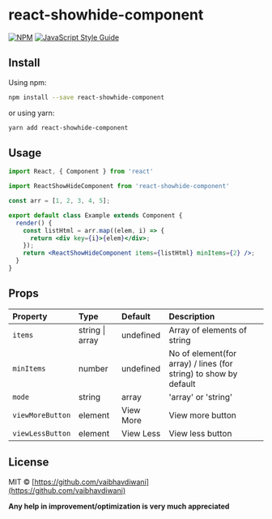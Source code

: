 # react-showhide-component

>

[![NPM](https://img.shields.io/npm/v/react-showhide-component.svg)](https://www.npmjs.com/package/react-showhide-component) [![JavaScript Style Guide](https://img.shields.io/badge/code_style-standard-brightgreen.svg)](https://standardjs.com)

## Install

Using npm:

```bash
npm install --save react-showhide-component
```

or using yarn:

```bash
yarn add react-showhide-component
```

## Usage

```jsx
import React, { Component } from 'react'

import ReactShowHideComponent from 'react-showhide-component'

const arr = [1, 2, 3, 4, 5];

export default class Example extends Component {
  render() {
    const listHtml = arr.map((elem, i) => {
      return <div key={i}>{elem}</div>;
    });
    return <ReactShowHideComponent items={listHtml} minItems={2} />;
  }
}
```

## Props

| Property      | Type               | Default                               | Description                                                                                                                                  |
|:--------------|:-------------------|:--------------------------------------|:---------------------------------------------------------------------------------------------------------------------------------------------|
| `items`  | string \| array           | undefined                                  | Array of elements of string |
| `minItems`     | number           | undefined                                  | No of element(for array) / lines (for string) to show by default |
| `mode`   | string           | array                                 | 'array' or 'string'  |
| `viewMoreButton`         | element           | <div>View More</div>                                  | View more button |
| `viewLessButton`           | element              | <div>View Less</div>                            | View less button |

## License

MIT © [https://github.com/vaibhavdiwani](https://github.com/vaibhavdiwani)


**Any help in improvement/optimization is very much appreciated**